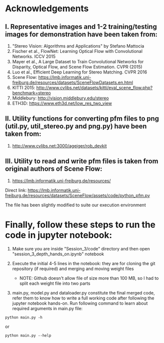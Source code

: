 # Acknowledgements #

## I. Representative images and 1-2 training/testing images for demonstration have been taken from: ##
1. "Stereo Vision: Algorithms and Applications" by Stefano Mattocia
2. Fischer et al., FlowNet: Learning Optical Flow with Convolutional Networks. ICCV 2015
3. Mayer et al., A Large Dataset to Train Convolutional Networks for Disparity, Optical Flow, and Scene Flow Estimation. CVPR (2015)
4. Luo et al., Efficient Deep Learning for Stereo Matching. CVPR 2016
5. Scene Flow: https://lmb.informatik.uni-freiburg.de/resources/datasets/SceneFlowDatasets.en.html
6. KITTI 2015: http://www.cvlibs.net/datasets/kitti/eval_scene_flow.php?benchmark=stereo
7. Middlebury: http://vision.middlebury.edu/stereo
8. ETH3D: https://www.eth3d.net/low_res_two_view


## II. Utility functions for converting pfm files to png (util.py, util_stereo.py and png.py) have been taken from: ##
1. http://www.cvlibs.net:3000/ageiger/rob_devkit


## III. Utility to read and write pfm files is taken from original authors of Scene Flow: ##
1. https://lmb.informatik.uni-freiburg.de/resources/

Direct link: https://lmb.informatik.uni-freiburg.de/resources/datasets/SceneFlow/assets/code/python_pfm.py

The file has been slightly modified to suite our execution environment





# Finally, follow these steps to run the code in jupyter notebook: #
1. Make sure you are inside "Session_3/code" directory and then open "session_3_depth_hands_on.ipynb" notebook 

2. Execute the initial 4-5 lines in the notebook: they are for cloning the git repository (if required) and merging and moving weight files
   - NOTE: Github doesn't allow file of size more than 100 MB, so I had to split each weight file into two parts

3. main.py, model.py and dataloader.py constitute the final merged code, refer them to know how to write a full working code after following the jupyter notebook hands-on. Run following command to learn about required arguments in main.py file:

```
python main.py -h
```

or 

```
python main.py --help
```